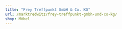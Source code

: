 ```yaml
---
title: "Frey Treffpunkt GmbH & Co. KG"
url: /marktredwitz/frey-treffpunkt-gmbh-und-co-kg/
shop: Möbel
---
```

